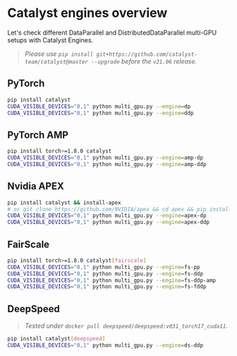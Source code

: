# Catalyst engines overview

Let's check different
DataParallel and DistributedDataParallel multi-GPU setups with Catalyst Engines. 
> *Please use `pip install git+https://github.com/catalyst-team/catalyst@master --upgrade` before the `v21.06` release.*


## PyTorch
```bash
pip install catalyst
CUDA_VISIBLE_DEVICES="0,1" python multi_gpu.py --engine=dp
CUDA_VISIBLE_DEVICES="0,1" python multi_gpu.py --engine=ddp
```

## PyTorch AMP
```bash
pip install torch>=1.8.0 catalyst
CUDA_VISIBLE_DEVICES="0,1" python multi_gpu.py --engine=amp-dp
CUDA_VISIBLE_DEVICES="0,1" python multi_gpu.py --engine=amp-ddp
```

## Nvidia APEX
```bash
pip install catalyst && install-apex
# or git clone https://github.com/NVIDIA/apex && cd apex && pip install -e .
CUDA_VISIBLE_DEVICES="0,1" python multi_gpu.py --engine=apex-dp
CUDA_VISIBLE_DEVICES="0,1" python multi_gpu.py --engine=apex-ddp
```

## FairScale
```bash
pip install torch>=1.8.0 catalyst[fairscale]
CUDA_VISIBLE_DEVICES="0,1" python multi_gpu.py --engine=fs-pp
CUDA_VISIBLE_DEVICES="0,1" python multi_gpu.py --engine=fs-ddp
CUDA_VISIBLE_DEVICES="0,1" python multi_gpu.py --engine=fs-ddp-amp
CUDA_VISIBLE_DEVICES="0,1" python multi_gpu.py --engine=fs-fddp
```

## DeepSpeed
> *Tested under `docker pull deepspeed/deepspeed:v031_torch17_cuda11`.*
```bash
pip install catalyst[deepspeed]
CUDA_VISIBLE_DEVICES="0,1" python multi_gpu.py --engine=ds-ddp
```
